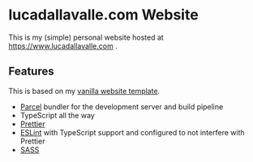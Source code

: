 # lucadallavalle.com Website
This is my (simple) personal website hosted at https://www.lucadallavalle.com .


## Features
This is based on my [vanilla website template](https://github.com/undrivendev/template-vanilla-website).

- [Parcel](https://github.com/parcel-bundler/parcel) bundler for the development server and build pipeline
- TypeScript all the way
- [Prettier](https://github.com/prettier/prettier)
- [ESLint](https://github.com/eslint/eslint) with TypeScript support and configured to not interfere with Prettier
- [SASS](https://github.com/sass/sass)


